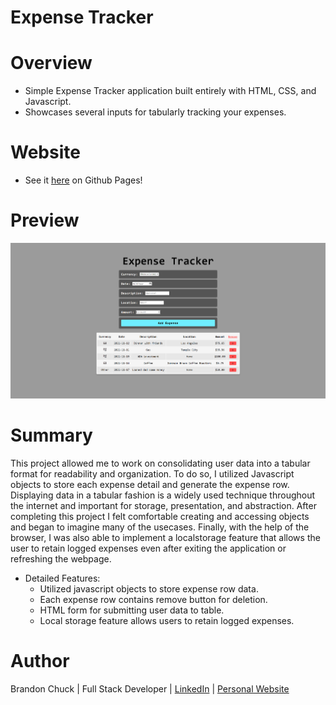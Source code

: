# Expense Tracker

# Overview

- Simple Expense Tracker application built entirely with HTML, CSS, and Javascript.
- Showcases several inputs for tabularly tracking your expenses.

# Website

- See it [here](https://brandonchuck.github.io/VanillaJS-Expense-Tracker/) on Github Pages! 

# Preview

![expense-tracker-preview.png](expense-tracker-preview.png)

# Summary

This project allowed me to work on consolidating user data into a tabular format for readability and organization. To do so, I utilized Javascript objects to store each expense detail and generate the expense row. Displaying data in a tabular fashion is a widely used technique throughout the internet and important for storage, presentation, and abstraction. After completing this project I felt comfortable creating and accessing objects and began to imagine many of the usecases. Finally, with the help of the browser, I was also able to implement a localstorage feature that allows the user to retain logged expenses even after exiting the application or refreshing the webpage. 

- Detailed Features:
    - Utilized javascript objects to store expense row data.
    - Each expense row contains remove button for deletion.
    - HTML form for submitting user data to table.
    - Local storage feature allows users to retain logged expenses.

# Author

Brandon Chuck | Full Stack Developer | [LinkedIn](https://www.linkedin.com/in/brandonchuck/) | [Personal Website](www.brandonchuck-dev.com)
